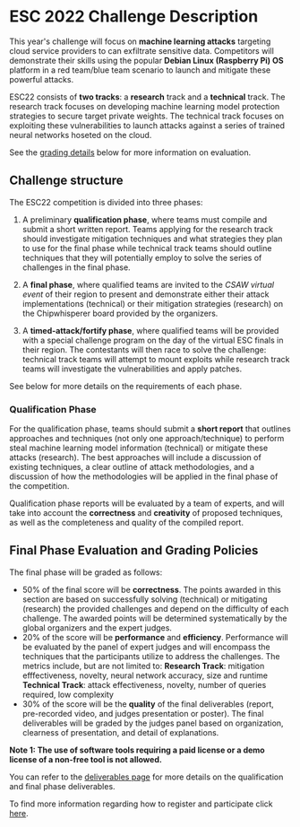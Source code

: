 ESC 2022 Challenge Description
==============================

This year's challenge will focus on **machine learning attacks** targeting cloud service providers to can exfiltrate sensitive data. Competitors will demonstrate their skills using the popular **Debian Linux (Raspberry Pi) OS** platform in a red team/blue team scenario to launch and mitigate these powerful attacks.

ESC22 consists of **two tracks**: a **research** track and a **technical** track. The research track focuses on developing machine learning model protection strategies to secure target private weights. The technical track focuses on exploiting these vulnerabilities to launch attacks against a series of trained neural networks hoseted on the cloud.

See the [grading details](#evaluation-and-grading-policies) below for more information on evaluation.


## Challenge structure

The ESC22 competition is divided into three phases:

1. A preliminary **qualification phase**, where teams must compile and submit a short written report. Teams applying
for the research track should investigate mitigation techniques and what strategies they plan to use for the final phase while technical track teams should outline techniques that they will potentially employ to solve the series of challenges in the final phase.

2. A **final phase**, where qualified teams are invited to the *CSAW virtual event* of their region to present and demonstrate either their attack implementations (technical) or their mitigation strategies (research) on the Chipwhisperer board provided by the organizers.

3. A **timed-attack/fortify phase**, where qualified teams will be provided with a special challenge program on the day of the virtual ESC finals in their region. The contestants will then race to solve the challenge: technical track teams will attempt to mount exploits while research track teams will investigate the vulnerabilities and apply patches.

See below for more details on the requirements of each phase.


### Qualification Phase

For the qualification phase, teams should submit a **short report** that outlines approaches and techniques (not only one approach/technique) to perform steal machine learning model information (technical) or mitigate these attacks (research). The best approaches will include a discussion of existing techniques, a clear outline of attack methodologies, and a discussion of how the methodologies will be applied in the final phase of the competition.

Qualification phase reports will be evaluated by a team of experts, and will take into account the **correctness** and **creativity** of proposed techniques, as well as the completeness and quality of the compiled report.

## Final Phase Evaluation and Grading Policies

The final phase will be graded as follows:
- 50% of the final score will be **correctness**. The points awarded in this section are based on successfully solving (technical) or mitigating (research) the provided challenges and depend on the difficulty of each challenge. The awarded points will be determined systematically by the global organizers and the expert judges. 
- 20% of the score will be **performance** and **efficiency**. Performance will be evaluated by the panel of expert judges and will encompass the techniques that the participants utilize to address the challenges. The metrics include, but are not limited to:
**Research Track**: mitigation efffectiveness, novelty, neural network accuracy, size and runtime
**Technical Track**: attack effectiveness, novelty, number of queries required, low complexity
- 30% of the score will be the **quality** of the final deliverables (report, pre-recorded video, and judges presentation or poster). The final deliverables will be graded by the judges panel based on organization, clearness of presentation, and detail of explanations.

 **Note 1: The use of software tools requiring a paid license or a demo license of a non-free tool is not allowed.**

You can refer to the [deliverables page](deliverables.md) for more details on the qualification and final phase deliverables.

To find more information regarding how to register and participate click [here](logistics.md).

